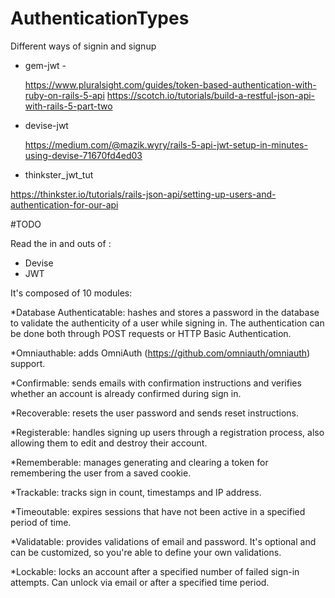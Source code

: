 # AuthenticationTypes
Different ways of signin and signup

* gem-jwt - 

   https://www.pluralsight.com/guides/token-based-authentication-with-ruby-on-rails-5-api
   https://scotch.io/tutorials/build-a-restful-json-api-with-rails-5-part-two
   
* devise-jwt
  
  https://medium.com/@mazik.wyry/rails-5-api-jwt-setup-in-minutes-using-devise-71670fd4ed03


* thinkster_jwt_tut

https://thinkster.io/tutorials/rails-json-api/setting-up-users-and-authentication-for-our-api

#TODO

Read the in and outs of : 

* Devise 
* JWT

It's composed of 10 modules:

*Database Authenticatable: hashes and stores a password in the database to validate the authenticity of a user while signing in. The authentication can be done both through POST requests or HTTP Basic Authentication.

*Omniauthable: adds OmniAuth (https://github.com/omniauth/omniauth) support.

*Confirmable: sends emails with confirmation instructions and verifies whether an account is already confirmed during sign in.

*Recoverable: resets the user password and sends reset instructions.

*Registerable: handles signing up users through a registration process, also allowing them to edit and destroy their account.

*Rememberable: manages generating and clearing a token for remembering the user from a saved cookie.

*Trackable: tracks sign in count, timestamps and IP address.

*Timeoutable: expires sessions that have not been active in a specified period of time.

*Validatable: provides validations of email and password. It's optional and can be customized, so you're able to define your own validations.

*Lockable: locks an account after a specified number of failed sign-in attempts. Can unlock via email or after a specified time period.
